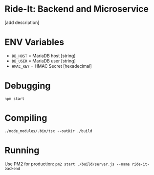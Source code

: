 # Ride-It: Backend and Microservice
[add description]

# ENV Variables
- `DB_HOST` = MariaDB host [string]
- `DB_USER` = MariaDB user [string]
- `HMAC_KEY` = HMAC Secret [hexadecimal]

# Debugging
`npm start`

# Compiling
`./node_modules/.bin/tsc --outDir ./build`

# Running
Use PM2 for production:
`pm2 start ./build/server.js --name ride-it-backend`

